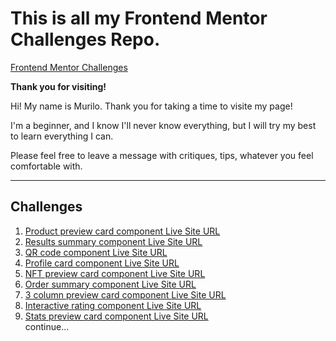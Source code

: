 # This is all my Frontend Mentor Challenges Repo.
[Frontend Mentor Challenges](https://www.frontendmentor.io/challenges?sort=difficulty|asc)

**Thank you for visiting!**

<p>Hi! My name is Murilo. Thank you for taking a time to visite my page!</p>

<p>I'm a beginner, and I know I'll never know everything, but I will try my best to learn everything I can.</p>

<p>Please feel free to leave a message with critiques, tips, whatever you feel comfortable with.</p>

---
## Challenges

1. [Product preview card component Live Site URL](https://murilomcabral.github.io/frontendmentor/001-product-preview-card-component-main/)
2. [Results summary component Live Site URL](https://murilomcabral.github.io/frontendmentor/002-results-summary-component-main/)
3. [QR code component Live Site URL](https://murilomcabral.github.io/frontendmentor/003-qr-code-component-main/)
4. [Profile card component Live Site URL](https://murilomcabral.github.io/frontendmentor/004-profile-card-component-main/)
5. [NFT preview card component Live Site URL](https://murilomcabral.github.io/frontendmentor/005-nft-preview-card-component-main/)
6. [Order summary component Live Site URL](https://murilomcabral.github.io/frontendmentor/006-order-summary-component-main/)
7. [3 column preview card component Live Site URL](https://murilomcabral.github.io/frontendmentor/007-3-column-preview-card-component-main/)
8. [Interactive rating component Live Site URL](https://murilomcabral.github.io/frontendmentor/008-interactive-rating-component-main/)
9. [Stats preview card component Live Site URL](https://murilomcabral.github.io/frontendmentor/009-stats-preview-card-component-main/)
<br>continue...